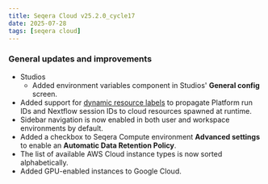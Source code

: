 ```yaml
---
title: Seqera Cloud v25.2.0_cycle17
date: 2025-07-28
tags: [seqera cloud]
---
```


### General updates and improvements

- Studios
    - Added environment variables component in Studios' **General config** screen.
- Added support for [dynamic resource labels](https://docs.seqera.io/platform-cloud/resource-labels/overview#dynamic-resource-labels) to propagate Platform run IDs and Nextflow session IDs to cloud resources spawned at runtime.
- Sidebar navigation is now enabled in both user and workspace environments by default.
- Added a checkbox to Seqera Compute environment **Advanced settings** to enable an **Automatic Data Retention Policy**.
- The list of available AWS Cloud instance types is now sorted alphabetically.
- Added GPU-enabled instances to Google Cloud.
